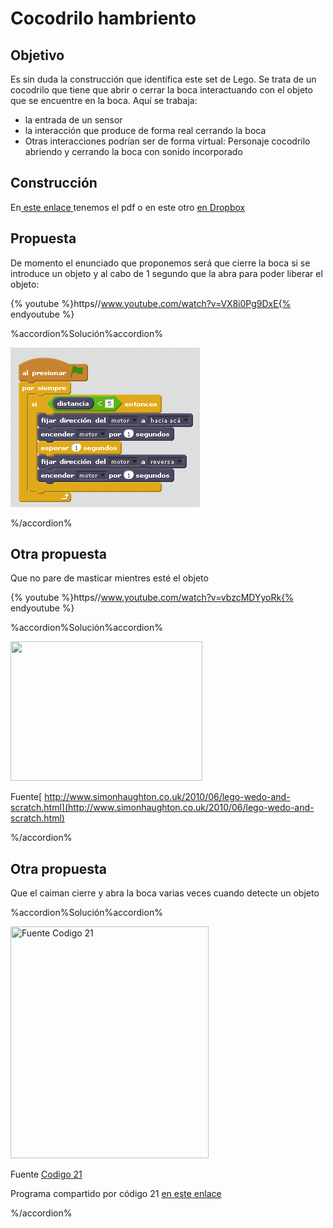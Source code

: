 
# Cocodrilo hambriento

## Objetivo

Es sin duda la construcción que identifica este set de Lego. Se trata de un cocodrilo que tiene que abrir o cerrar la boca interactuando con el objeto que se encuentre en la boca. Aquí se trabaja:

- la entrada de un sensor
- la interacción que produce de forma real cerrando la boca
- Otras interacciones podrían ser de forma virtual: Personaje cocodrilo abriendo y cerrando la boca con sonido incorporado

## Construcción

En[ este enlace ](http://ro-botica.com/pdf/WeDo/Hungry%20Alligator.pdf)tenemos el pdf o en este otro [en Dropbox ](https://www.dropbox.com/s/t0dnpnfr580mxj3/COCODRILO.pdf?dl=0)

## Propuesta

De momento el enunciado que proponemos será que cierre la boca si se introduce un objeto y al cabo de 1 segundo que la abra para poder liberar el objeto:

{% youtube %}https//www.youtube.com/watch?v=VX8i0Pg9DxE{% endyoutube %}


%accordion%Solución%accordion%

![](img/cododrilo.png)

%/accordion%

## Otra propuesta

Que no pare de masticar mientres esté el objeto

{% youtube %}https//www.youtube.com/watch?v=vbzcMDYyoRk{% endyoutube %}

%accordion%Solución%accordion%

<img src="http://simonhaughton.typepad.com/.a/6a0120a530561e970b0133f1e1d742970b-pi" height="223" width="307" />

Fuente[ http://www.simonhaughton.co.uk/2010/06/lego-wedo-and-scratch.html](http://www.simonhaughton.co.uk/2010/06/lego-wedo-and-scratch.html)

%/accordion%

## Otra propuesta

Que el caiman cierre y abra la boca varias veces cuando detecte un objeto


%accordion%Solución%accordion%

<img src="http://codigo21.educacion.navarra.es/wp-content/uploads/2015/10/scratchwedo_ejemplo_04.png" title="Fuente Codigo 21" height="371" width="317" />

Fuente [Codigo 21](http://codigo21.educacion.navarra.es/autoaprendizaje/primeros-pasos-con-scratch-y-lego-wedo/)

Programa compartido por código 21 [en este enlace](https://scratch.mit.edu/projects/82780984/)

%/accordion%

